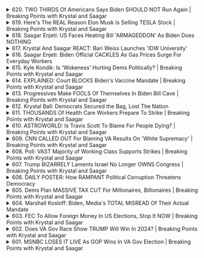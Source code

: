 <details>
<summary>620. TWO THIRDS Of Americans Says Biden SHOULD NOT Run Again | Breaking Points with Krystal and Saagar</summary><br>

<a href="https://www.youtube.com/watch?v=UfFwcInNzxY" target="_blank">
    <img src="https://img.youtube.com/vi/UfFwcInNzxY/maxresdefault.jpg" 
        alt="[Youtube]" width="200">
</a>

# TWO THIRDS Of Americans Says Biden SHOULD NOT Run Again | Breaking Points with Krystal and Saagar


</details>

<details>
<summary>619. Here's The REAL Reason Elon Musk Is Selling TESLA Stock | Breaking Points with Krystal and Saagar</summary><br>

<a href="https://www.youtube.com/watch?v=DsM-pASkYS4" target="_blank">
    <img src="https://img.youtube.com/vi/DsM-pASkYS4/maxresdefault.jpg" 
        alt="[Youtube]" width="200">
</a>

# Here's The REAL Reason Elon Musk Is Selling TESLA Stock | Breaking Points with Krystal and Saagar


</details>

<details>
<summary>618. Saagar Enjeti: US Faces Heating Bill 'ARMAGEDDON' As Biden Does NOTHING</summary><br>

<a href="https://www.youtube.com/watch?v=3LtUaOeh9zY" target="_blank">
    <img src="https://img.youtube.com/vi/3LtUaOeh9zY/maxresdefault.jpg" 
        alt="[Youtube]" width="200">
</a>

# Saagar Enjeti: US Faces Heating Bill 'ARMAGEDDON' As Biden Does NOTHING


</details>

<details>
<summary>617. Krystal And Saagar REACT: Bari Weiss Launches 'IDW University'</summary><br>

<a href="https://www.youtube.com/watch?v=1lZN5RU5N2k" target="_blank">
    <img src="https://img.youtube.com/vi/1lZN5RU5N2k/maxresdefault.jpg" 
        alt="[Youtube]" width="200">
</a>

# Krystal And Saagar REACT: Bari Weiss Launches 'IDW University'


</details>

<details>
<summary>616. Saagar Enjeti: Biden Official CACKLES As Gas Prices Surge For Everyday Workers</summary><br>

<a href="https://www.youtube.com/watch?v=t2ZUaOJXRyI" target="_blank">
    <img src="https://img.youtube.com/vi/t2ZUaOJXRyI/maxresdefault.jpg" 
        alt="[Youtube]" width="200">
</a>

# Saagar Enjeti: Biden Official CACKLES As Gas Prices Surge For Everyday Workers


</details>

<details>
<summary>615. Kyle Kondik: Is 'Wokeness' Hurting Dems Politically? | Breaking Points with Krystal and Saagar</summary><br>

<a href="https://www.youtube.com/watch?v=YLAPlRXtxhA" target="_blank">
    <img src="https://img.youtube.com/vi/YLAPlRXtxhA/maxresdefault.jpg" 
        alt="[Youtube]" width="200">
</a>

# Kyle Kondik: Is 'Wokeness' Hurting Dems Politically? | Breaking Points with Krystal and Saagar


</details>

<details>
<summary>614. EXPLAINED: Court BLOCKS Biden's Vaccine Mandate | Breaking Points with Krystal and Saagar</summary><br>

<a href="https://www.youtube.com/watch?v=bkOjET2-F4k" target="_blank">
    <img src="https://img.youtube.com/vi/bkOjET2-F4k/maxresdefault.jpg" 
        alt="[Youtube]" width="200">
</a>

# EXPLAINED: Court BLOCKS Biden's Vaccine Mandate | Breaking Points with Krystal and Saagar


</details>

<details>
<summary>613. Progressives Make FOOLS Of Themselves In Biden Bill Cave | Breaking Points with Krystal and Saagar</summary><br>

<a href="https://www.youtube.com/watch?v=toOuunxTgoc" target="_blank">
    <img src="https://img.youtube.com/vi/toOuunxTgoc/maxresdefault.jpg" 
        alt="[Youtube]" width="200">
</a>

# Progressives Make FOOLS Of Themselves In Biden Bill Cave | Breaking Points with Krystal and Saagar


</details>

<details>
<summary>612. Krystal Ball: Democrats Secured the Bag, Lost The Nation</summary><br>

<a href="https://www.youtube.com/watch?v=B9_caXOc6Lk" target="_blank">
    <img src="https://img.youtube.com/vi/B9_caXOc6Lk/maxresdefault.jpg" 
        alt="[Youtube]" width="200">
</a>

# Krystal Ball: Democrats Secured the Bag, Lost The Nation


</details>

<details>
<summary>611. THOUSANDS Of Health Care Workers Prepare To Strike | Breaking Points with Krystal and Saagar</summary><br>

<a href="https://www.youtube.com/watch?v=GD9PvsYxDJo" target="_blank">
    <img src="https://img.youtube.com/vi/GD9PvsYxDJo/maxresdefault.jpg" 
        alt="[Youtube]" width="200">
</a>

# THOUSANDS Of Health Care Workers Prepare To Strike | Breaking Points with Krystal and Saagar


</details>

<details>
<summary>610. ASTROWORLD: Is Travis Scott To Blame For People Dying? | Breaking Points with Krystal and Saagar</summary><br>

<a href="https://www.youtube.com/watch?v=4x7J3QSmBpY" target="_blank">
    <img src="https://img.youtube.com/vi/4x7J3QSmBpY/maxresdefault.jpg" 
        alt="[Youtube]" width="200">
</a>

# ASTROWORLD: Is Travis Scott To Blame For People Dying? | Breaking Points with Krystal and Saagar


</details>

<details>
<summary>609. CNN CALLED OUT For Blaming VA Results On 'White Supremacy' | Breaking Points with Krystal and Saagar</summary><br>

<a href="https://www.youtube.com/watch?v=3TmG55diyEc" target="_blank">
    <img src="https://img.youtube.com/vi/3TmG55diyEc/maxresdefault.jpg" 
        alt="[Youtube]" width="200">
</a>

# CNN CALLED OUT For Blaming VA Results On 'White Supremacy' | Breaking Points with Krystal and Saagar


</details>

<details>
<summary>608. Poll: VAST Majority of Working Class Supports Strikes | Breaking Points with Krystal and Saagar</summary><br>

<a href="https://www.youtube.com/watch?v=fpkqh42TYTc" target="_blank">
    <img src="https://img.youtube.com/vi/fpkqh42TYTc/maxresdefault.jpg" 
        alt="[Youtube]" width="200">
</a>

# Poll: VAST Majority of Working Class Supports Strikes | Breaking Points with Krystal and Saagar


</details>

<details>
<summary>607. Trump BIZARRELY Laments Israel No Longer OWNS Congress | Breaking Points with Krystal and Saagar</summary><br>

<a href="https://www.youtube.com/watch?v=kw1L3B5a8AI" target="_blank">
    <img src="https://img.youtube.com/vi/kw1L3B5a8AI/maxresdefault.jpg" 
        alt="[Youtube]" width="200">
</a>

# Trump BIZARRELY Laments Israel No Longer OWNS Congress | Breaking Points with Krystal and Saagar


</details>

<details>
<summary>606. DAILY POSTER: How RAMPANT Political Corruption Threatens Democracy</summary><br>

<a href="https://www.youtube.com/watch?v=CBLHL3aYLB8" target="_blank">
    <img src="https://img.youtube.com/vi/CBLHL3aYLB8/maxresdefault.jpg" 
        alt="[Youtube]" width="200">
</a>

# DAILY POSTER: How RAMPANT Political Corruption Threatens Democracy


</details>

<details>
<summary>605. Dems Plan MASSIVE TAX CUT For Millionaires, Billionaires | Breaking Points with Krystal and Saagar</summary><br>

<a href="https://www.youtube.com/watch?v=yM_UGWEWc3o" target="_blank">
    <img src="https://img.youtube.com/vi/yM_UGWEWc3o/maxresdefault.jpg" 
        alt="[Youtube]" width="200">
</a>

# Dems Plan MASSIVE TAX CUT For Millionaires, Billionaires | Breaking Points with Krystal and Saagar


</details>

<details>
<summary>604. Marshall Kosloff: Biden, Media's TOTAL MISREAD Of Their Actual Mandate</summary><br>

<a href="https://www.youtube.com/watch?v=Qt530-_vd-Y" target="_blank">
    <img src="https://img.youtube.com/vi/Qt530-_vd-Y/maxresdefault.jpg" 
        alt="[Youtube]" width="200">
</a>

# Marshall Kosloff: Biden, Media's TOTAL MISREAD Of Their Actual Mandate


</details>

<details>
<summary>603. FEC To Allow Foreign Money In US Elections, Stop It NOW | Breaking Points with Krystal and Saagar</summary><br>

<a href="https://www.youtube.com/watch?v=xq3Sscv046U" target="_blank">
    <img src="https://img.youtube.com/vi/xq3Sscv046U/maxresdefault.jpg" 
        alt="[Youtube]" width="200">
</a>

# FEC To Allow Foreign Money In US Elections, Stop It NOW | Breaking Points with Krystal and Saagar


</details>

<details>
<summary>602. Does VA Gov Race Show TRUMP Will Win In 2024? | Breaking Points with Krystal and Saagar</summary><br>

<a href="https://www.youtube.com/watch?v=fHO4TT4-AQc" target="_blank">
    <img src="https://img.youtube.com/vi/fHO4TT4-AQc/maxresdefault.jpg" 
        alt="[Youtube]" width="200">
</a>

# Does VA Gov Race Show TRUMP Will Win In 2024? | Breaking Points with Krystal and Saagar


</details>

<details>
<summary>601. MSNBC LOSES IT LIVE As GOP Wins In VA Gov Election | Breaking Points with Krystal and Saagar</summary><br>

<a href="https://www.youtube.com/watch?v=G3DSpVVC6pc" target="_blank">
    <img src="https://img.youtube.com/vi/G3DSpVVC6pc/maxresdefault.jpg" 
        alt="[Youtube]" width="200">
</a>

# MSNBC LOSES IT LIVE As GOP Wins In VA Gov Election | Breaking Points with Krystal and Saagar


</details>

